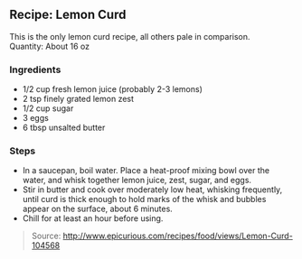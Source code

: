 ## Recipe: Lemon Curd
This is the only lemon curd recipe, all others pale in comparison.  
Quantity: About 16 oz  

### Ingredients
 - 1/2 cup fresh lemon juice (probably 2-3 lemons)
 - 2 tsp finely grated lemon zest
 - 1/2 cup sugar
 - 3 eggs
 - 6 tbsp unsalted butter

### Steps
 - In a saucepan, boil water. Place a heat-proof mixing bowl over the water, and whisk together lemon juice, zest, sugar, and eggs.
 - Stir in butter and cook over moderately low heat, whisking frequently, until curd is thick enough to hold marks of the whisk and bubbles appear on the surface, about 6 minutes.
 - Chill for at least an hour before using.

> Source: http://www.epicurious.com/recipes/food/views/Lemon-Curd-104568